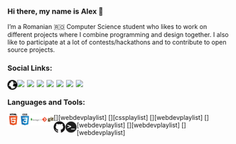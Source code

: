 ### Hi there, my name is Alex 👋

I’m a Romanian 🇷🇴 Computer Science student who likes to work on different projects where I combine programming and design together. I also like to participate at a lot of contests/hackathons and to contribute to open source projects.

### Social Links:

[<img align="left" width="22px" src="https://raw.githubusercontent.com/iconic/open-iconic/master/svg/globe.svg" />][website]
[<img align="left" width="22px" src="https://cdn.jsdelivr.net/npm/simple-icons@v3/icons/linkedin.svg" />][linkedin]
[<img align="left" width="22px" src="https://cdn.jsdelivr.net/npm/simple-icons@4.0.1/icons/medium.svg" />][medium]
[<img align="left" width="22px" src="https://cdn.jsdelivr.net/npm/simple-icons@4.0.1/icons/fedora.svg" />][pagure]
[<img align="left" width="22px" src="https://cdn.jsdelivr.net/npm/simple-icons@4.0.1/icons/dev-dot-to.svg" />][devto]
[<img align="left" width="22px" src="https://cdn.jsdelivr.net/npm/simple-icons@v3/icons/instagram.svg" />][instagram]
[<img align="left" width="22px" src="https://cdn.jsdelivr.net/npm/simple-icons@v3/icons/twitter.svg" />][twitter]
[<img align="left" width="22px" src="https://cdn.jsdelivr.net/npm/simple-icons@v3/icons/facebook.svg" />][facebook]

<br />

### Languages and Tools:

[<img align="left" alt="HTML5" width="26px" src="https://raw.githubusercontent.com/github/explore/80688e429a7d4ef2fca1e82350fe8e3517d3494d/topics/html/html.png" />][webdevplaylist]
[<img align="left" alt="CSS3" width="26px" src="https://raw.githubusercontent.com/github/explore/80688e429a7d4ef2fca1e82350fe8e3517d3494d/topics/css/css.png" />][cssplaylist]
[<img align="left" alt="MongoDB" width="26px" src="https://raw.githubusercontent.com/github/explore/80688e429a7d4ef2fca1e82350fe8e3517d3494d/topics/mongodb/mongodb.png" />][webdevplaylist]
[<img align="left" alt="Git" width="26px" src="https://raw.githubusercontent.com/github/explore/80688e429a7d4ef2fca1e82350fe8e3517d3494d/topics/git/git.png" />][webdevplaylist]
[<img align="left" alt="GitHub" width="26px" src="https://raw.githubusercontent.com/github/explore/78df643247d429f6cc873026c0622819ad797942/topics/github/github.png" />][webdevplaylist]
[<img align="left" alt="Terminal" width="26px" src="https://raw.githubusercontent.com/github/explore/80688e429a7d4ef2fca1e82350fe8e3517d3494d/topics/terminal/terminal.png" />][webdevplaylist]

<br />

[website]: https://alexmarginean.me
[linkedin]: https://www.linkedin.com/in/alexandrumarginean/
[medium]: https://medium.com/@alexmarginean
[pagure]: https://pagure.io/user/margi
[devto]: https://dev.to/alexmarginean16
[instagram]: https://instagram.com/alexmarginean
[twitter]: https://twitter.com/alexmarginean16
[facebook]: https://www.facebook.com/alexandru.marginean.9/

<!--
**alexmarginean16/alexmarginean16** is a ✨ _special_ ✨ repository because its `README.md` (this file) appears on your GitHub profile.

Here are some ideas to get you started:

- 🔭 I’m currently working on ...
- 🌱 I’m currently learning ...
- 👯 I’m looking to collaborate on ...
- 🤔 I’m looking for help with ...
- 💬 Ask me about ...
- 📫 How to reach me: ...
- 😄 Pronouns: ...
- ⚡ Fun fact: ...
-->
